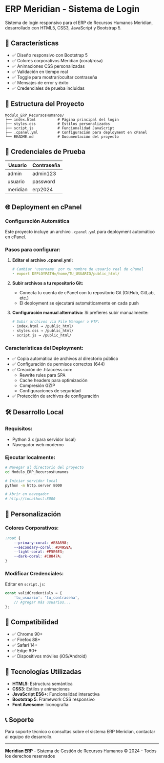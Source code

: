 # ERP Meridian - Sistema de Login

Sistema de login responsivo para el ERP de Recursos Humanos Meridian, desarrollado con HTML5, CSS3, JavaScript y Bootstrap 5.

## 🚀 Características

- ✅ Diseño responsivo con Bootstrap 5
- ✅ Colores corporativos Meridian (coral/rosa)
- ✅ Animaciones CSS personalizadas
- ✅ Validación en tiempo real
- ✅ Toggle para mostrar/ocultar contraseña
- ✅ Mensajes de error y éxito
- ✅ Credenciales de prueba incluidas

## 📁 Estructura del Proyecto

```
Modulo_ERP_RecursosHumanos/
├── index.html          # Página principal del login
├── styles.css          # Estilos personalizados
├── script.js           # Funcionalidad JavaScript
├── .cpanel.yml         # Configuración para deployment en cPanel
└── README.md           # Documentación del proyecto
```

## 🔐 Credenciales de Prueba

| Usuario   | Contraseña |
|-----------|------------|
| admin     | admin123   |
| usuario   | password   |
| meridian  | erp2024    |

## 🌐 Deployment en cPanel

### Configuración Automática

Este proyecto incluye un archivo `.cpanel.yml` para deployment automático en cPanel.

### Pasos para configurar:

1. **Editar el archivo .cpanel.yml:**
   ```yaml
   # Cambiar 'username' por tu nombre de usuario real de cPanel
   - export DEPLOYPATH=/home/TU_USUARIO/public_html/
   ```

2. **Subir archivos a tu repositorio Git:**
   - Conecta tu cuenta de cPanel con tu repositorio Git (GitHub, GitLab, etc.)
   - El deployment se ejecutará automáticamente en cada push

3. **Configuración manual alternativa:**
   Si prefieres subir manualmente:
   ```bash
   # Subir archivos via File Manager o FTP:
   - index.html → /public_html/
   - styles.css → /public_html/
   - script.js → /public_html/
   ```

### Características del Deployment:

- ✅ Copia automática de archivos al directorio público
- ✅ Configuración de permisos correctos (644)
- ✅ Creación de .htaccess con:
  - Rewrite rules para SPA
  - Cache headers para optimización
  - Compresión GZIP
  - Configuraciones de seguridad
- ✅ Protección de archivos de configuración

## 🛠️ Desarrollo Local

### Requisitos:
- Python 3.x (para servidor local)
- Navegador web moderno

### Ejecutar localmente:
```bash
# Navegar al directorio del proyecto
cd Modulo_ERP_RecursosHumanos

# Iniciar servidor local
python -m http.server 8000

# Abrir en navegador
# http://localhost:8000
```

## 🎨 Personalización

### Colores Corporativos:
```css
:root {
    --primary-coral: #E8A598;
    --secondary-coral: #D4958A;
    --light-coral: #F5E6E3;
    --dark-coral: #C8847A;
}
```

### Modificar Credenciales:
Editar en `script.js`:
```javascript
const validCredentials = {
    'tu_usuario': 'tu_contraseña',
    // Agregar más usuarios...
};
```

## 📱 Compatibilidad

- ✅ Chrome 90+
- ✅ Firefox 88+
- ✅ Safari 14+
- ✅ Edge 90+
- ✅ Dispositivos móviles (iOS/Android)

## 🔧 Tecnologías Utilizadas

- **HTML5**: Estructura semántica
- **CSS3**: Estilos y animaciones
- **JavaScript ES6+**: Funcionalidad interactiva
- **Bootstrap 5**: Framework CSS responsivo
- **Font Awesome**: Iconografía

## 📞 Soporte

Para soporte técnico o consultas sobre el sistema ERP Meridian, contactar al equipo de desarrollo.

---

**Meridian ERP** - Sistema de Gestión de Recursos Humanos
© 2024 - Todos los derechos reservados
